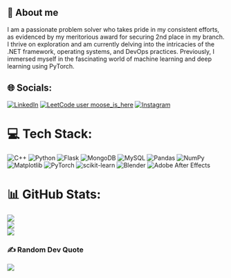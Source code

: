## 💫 About me 
I am a passionate problem solver who takes pride in my consistent efforts, as evidenced by my meritorious award for securing 2nd
place in my branch. I thrive on exploration and am currently delving into the intricacies of the .NET framework, operating systems, and
DevOps practices. Previously, I immersed myself in the fascinating world of machine learning and deep learning using PyTorch.



## 🌐 Socials:
[![LinkedIn](https://img.shields.io/badge/LinkedIn-%230077B5.svg?logo=linkedin&logoColor=white)](https://linkedin.com/in/snehilchatterjee) [![LeetCode user moose_is_here](https://img.shields.io/badge/dynamic/json?style=flat&labelColor=black&color=%23ffa116&label=LeetCode&query=solved&url=https%3A%2F%2Fbadge.xyli.tech/%2Fapi%2Fusers%2Fmoose_is_here&logo=leetcode&logoColor=yellow)](https://leetcode.com/moose_is_here/)
[![Instagram](https://img.shields.io/badge/Instagram-%23E4405F.svg?logo=Instagram&logoColor=white)](https://instagram.com/snehil.chatterjee) 



# 💻 Tech Stack:
 ![C++](https://img.shields.io/badge/c++-%2300599C.svg?style=for-the-badge&logo=c%2B%2B&logoColor=white) ![Python](https://img.shields.io/badge/python-3670A0?style=for-the-badge&logo=python&logoColor=ffdd54) ![Flask](https://img.shields.io/badge/flask-%23000.svg?style=for-the-badge&logo=flask&logoColor=white) ![MongoDB](https://img.shields.io/badge/MongoDB-%234ea94b.svg?style=for-the-badge&logo=mongodb&logoColor=white) ![MySQL](https://img.shields.io/badge/mysql-%2300000f.svg?style=for-the-badge&logo=mysql&logoColor=white) 
 ![Pandas](https://img.shields.io/badge/pandas-%23150458.svg?style=for-the-badge&logo=pandas&logoColor=white) ![NumPy](https://img.shields.io/badge/numpy-%23013243.svg?style=for-the-badge&logo=numpy&logoColor=white) ![Matplotlib](https://img.shields.io/badge/Matplotlib-%23ffffff.svg?style=for-the-badge&logo=Matplotlib&logoColor=black) ![PyTorch](https://img.shields.io/badge/PyTorch-%23EE4C2C.svg?style=for-the-badge&logo=PyTorch&logoColor=white) ![scikit-learn](https://img.shields.io/badge/scikit--learn-%23F7931E.svg?style=for-the-badge&logo=scikit-learn&logoColor=white)
 ![Blender](https://img.shields.io/badge/blender-%23F5792A.svg?style=for-the-badge&logo=blender&logoColor=white) ![Adobe After Effects](https://img.shields.io/badge/Adobe%20After%20Effects-9999FF.svg?style=for-the-badge&logo=Adobe%20After%20Effects&logoColor=white) 


 
# 📊 GitHub Stats:
![](https://github-readme-stats.vercel.app/api?username=snehilchatterjee&theme=dark&hide_border=false&include_all_commits=true&count_private=true)<br/>
![](https://github-readme-streak-stats.herokuapp.com/?user=snehilchatterjee&theme=dark&hide_border=false)<br/>
![](https://github-readme-stats.vercel.app/api/top-langs/?username=snehilchatterjee&theme=dark&hide_border=false&include_all_commits=true&count_private=true&layout=compact)



### ✍️ Random Dev Quote
![](https://quotes-github-readme.vercel.app/api?type=horizontal&theme=radical)


